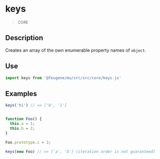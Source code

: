 # keys

> <small>CORE</small>

## Description

Creates an array of the own enumerable property names of `object`.

## Use

```js
import keys from '@feugene/mu/src/src/core/keys.js'
```

## Examples

```js
keys('hi') // => ['0', '1']
```

```js

function Foo() {
  this.a = 1;
  this.b = 2;
}

Foo.prototype.c = 3;

keys(new Foo) // => ['a', 'b'] (iteration order is not guaranteed)
```

